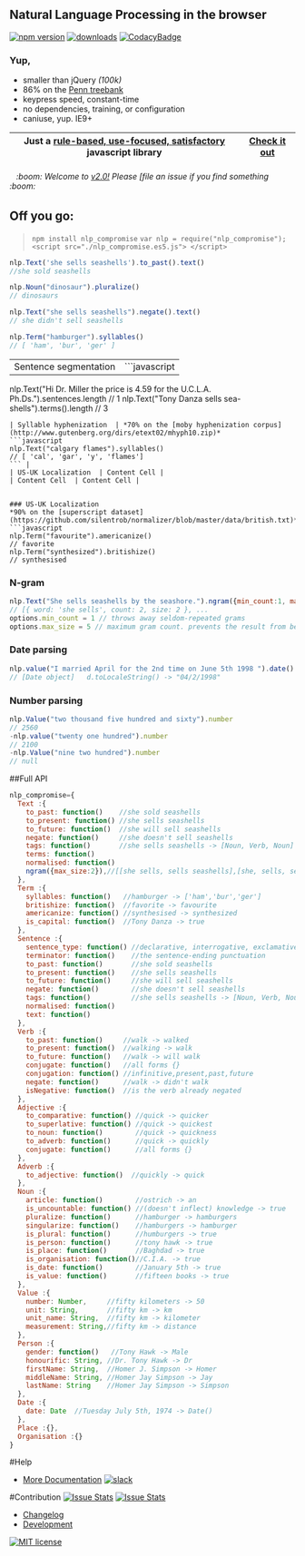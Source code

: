 ## Natural Language Processing in the browser
[![npm version](https://badge.fury.io/js/nlp_compromise.svg)](https://www.npmjs.com/package/nlp_compromise)
[![downloads](https://img.shields.io/npm/dm/nlp_compromise.svg)](https://www.npmjs.com/package/nlp_compromise)
[![CodacyBadge](https://api.codacy.com/project/badge/grade/82cc8ebd98b64ed199d7be6021488062)](https://www.codacy.com/app/spencerkelly86/nlp_compromise)
### Yup,
* smaller than jQuery *(100k)*
* 86% on the [Penn treebank](http://www.cis.upenn.edu/~treebank/)
* keypress speed, constant-time
* no dependencies, training, or configuration
* caniuse, yup. IE9+

Just a [rule-based, use-focused, satisfactory](https://github.com/spencermountain/nlp_compromise/blob/2.0/docs/docs.md) javascript library   | **[Check it out](http://rawgit.com/spencermountain/nlp_compromise/2.0/demos/conjugation/index.html)**
------------- | -------------

<h6>&nbsp;&nbsp;&nbsp;:boom: Welcome to <a href="https://github.com/spencermountain/nlp_compromise/blob/2.0/docs/changelog.md">v2.0!</a> Please [file an issue</a> if you find something :boom:</h6>

## Off you go:
> `npm install nlp_compromise`
> `var nlp = require("nlp_compromise");`
> `<script src="./nlp_compromise.es5.js"> </script>`

```javascript
nlp.Text('she sells seashells').to_past().text()
//she sold seashells

nlp.Noun("dinosaur").pluralize()
// dinosaurs

nlp.Text("she sells seashells").negate().text()
// she didn't sell seashells

nlp.Term("hamburger").syllables()
// [ 'ham', 'bur', 'ger' ]
```

|   |  |
| ------------- | ------------- |
| Sentence segmentation  | ```javascript
nlp.Text("Hi Dr. Miller the price is 4.59 for the U.C.L.A. Ph.Ds.").sentences.length
// 1
nlp.Text("Tony Danza sells sea-shells").terms().length
// 3
``` |
| Syllable hyphenization  | *70% on the [moby hyphenization corpus](http://www.gutenberg.org/dirs/etext02/mhyph10.zip)*
```javascript
nlp.Text("calgary flames").syllables()
// [ 'cal', 'gar', 'y', 'flames']
``` |
| US-UK Localization  | Content Cell |
| Content Cell  | Content Cell |


### US-UK Localization
*90% on the [superscript dataset](https://github.com/silentrob/normalizer/blob/master/data/british.txt)*
```javascript
nlp.Term("favourite").americanize()
// favorite
nlp.Term("synthesized").britishize()
// synthesised
```
### N-gram
```javascript
nlp.Text("She sells seashells by the seashore.").ngram({min_count:1, max_size:5})
// [{ word: 'she sells', count: 2, size: 2 }, ...
options.min_count = 1 // throws away seldom-repeated grams
options.max_size = 5 // maximum gram count. prevents the result from becoming gigantic
```
### Date parsing
```javascript
nlp.value("I married April for the 2nd time on June 5th 1998 ").date()
// [Date object]   d.toLocaleString() -> "04/2/1998"
```
### Number parsing
```javascript
nlp.Value("two thousand five hundred and sixty").number
// 2560
-nlp.value("twenty one hundred").number
// 2100
-nlp.Value("nine two hundred").number
// null
```

##Full API
```javascript
nlp_compromise={
  Text :{
    to_past: function()    //she sold seashells
    to_present: function() //she sells seashells
    to_future: function()  //she will sell seashells
    negate: function()     //she doesn't sell seashells
    tags: function()       //she sells seashells -> [Noun, Verb, Noun]
    terms: function()
    normalised: function()
    ngram({max_size:2}),//[[she sells, sells seashells],[she, sells, seashells]]
  },
  Term :{
    syllables: function()   //hamburger -> ['ham','bur','ger']
    britishize: function()  //favorite -> favourite
    americanize: function() //synthesised -> synthesized
    is_capital: function()  //Tony Danza -> true
  },
  Sentence :{
    sentence_type: function() //declarative, interrogative, exclamative
    terminator: function()    //the sentence-ending punctuation
    to_past: function()       //she sold seashells
    to_present: function()    //she sells seashells
    to_future: function()     //she will sell seashells
    negate: function()        //she doesn't sell seashells
    tags: function()          //she sells seashells -> [Noun, Verb, Noun]
    normalised: function()
    text: function()
  },
  Verb :{
    to_past: function()     //walk -> walked
    to_present: function()  //walking -> walk
    to_future: function()   //walk -> will walk
    conjugate: function()   //all forms {}
    conjugation: function() //infinitive,present,past,future
    negate: function()      //walk -> didn't walk
    isNegative: function()  //is the verb already negated
  },
  Adjective :{
    to_comparative: function() //quick -> quicker
    to_superlative: function() //quick -> quickest
    to_noun: function()        //quick -> quickness
    to_adverb: function()      //quick -> quickly
    conjugate: function()      //all forms {}
  },
  Adverb :{
    to_adjective: function()  //quickly -> quick
  },
  Noun :{
    article: function()        //ostrich -> an
    is_uncountable: function() //(doesn't inflect) knowledge -> true
    pluralize: function()      //hamburger -> hamburgers
    singularize: function()    //hamburgers -> hamburger
    is_plural: function()      //humburgers -> true
    is_person: function()      //tony hawk -> true
    is_place: function()       //Baghdad -> true
    is_organisation: function()//C.I.A. -> true
    is_date: function()        //January 5th -> true
    is_value: function()       //fifteen books -> true
  },
  Value :{
    number: Number,     //fifty kilometers -> 50
    unit: String,       //fifty km -> km
    unit_name: String,  //fifty km -> kilometer
    measurement: String,//fifty km -> distance
  },
  Person :{
    gender: function()   //Tony Hawk -> Male
    honourific: String, //Dr. Tony Hawk -> Dr
    firstName: String,  //Homer J. Simpson -> Homer
    middleName: String, //Homer Jay Simpson -> Jay
    lastName: String    //Homer Jay Simpson -> Simpson
  },
  Date :{
    date: Date  //Tuesday July 5th, 1974 -> Date()
  },
  Place :{},
  Organisation :{}
}
```

#Help
* [More Documentation](https://github.com/spencermountain/nlp_compromise/blob/2.0/docs/docs.md)
[![slack](https://img.shields.io/badge/slack-superscriptjs-brightgreen.svg)](http://superscriptjs.slack.com/messages/nlp_compromise/)

#Contribution
[![Issue Stats](http://issuestats.com/github/spencermountain/nlp_compromise/badge/pr)](http://issuestats.com/github/spencermountain/nlp_compromise)
[![Issue Stats](http://issuestats.com/github/spencermountain/nlp_compromise/badge/issue)](http://issuestats.com/github/spencermountain/nlp_compromise)

* [Changelog](https://github.com/spencermountain/nlp_compromise/blob/2.0/docs/changelog.md)
* [Development](https://github.com/spencermountain/nlp_compromise/blob/2.0/docs/development.md)

[![MIT license](http://img.shields.io/badge/license-MIT-brightgreen.svg)](http://opensource.org/licenses/MIT)

